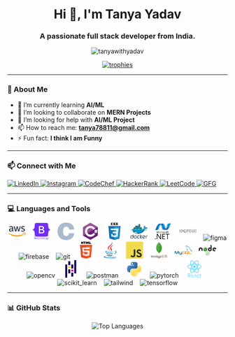 <h1 align="center">Hi 👋, I'm Tanya Yadav</h1>
<h3 align="center">A passionate full stack developer from India.</h3>

<p align="center">
  <img src="https://komarev.com/ghpvc/?username=tanyawithyadav&label=Profile%20views&color=0e75b6&style=flat" alt="tanyawithyadav" />
</p>

<p align="center">
  <a href="https://github.com/ryo-ma/github-profile-trophy">
    <img src="https://github-profile-trophy.vercel.app/?username=tanyawithyadav&theme=flat&no-bg=true&margin-w=15" alt="trophies" />
  </a>
</p>

---

### 🌱 About Me

- 🌱 I’m currently learning **AI/ML**  
- 👯 I’m looking to collaborate on **MERN Projects**  
- 🤝 I’m looking for help with **AI/ML Project**  
- 📫 How to reach me: **tanya78811@gmail.com**  
- ⚡ Fun fact: **I think I am Funny**

---

### 📫 Connect with Me

<p align="left">
  <a href="https://linkedin.com/in/tanya-yadav-5712992a7" target="_blank">
    <img src="https://raw.githubusercontent.com/rahuldkjain/github-profile-readme-generator/master/src/images/icons/Social/linked-in-alt.svg" alt="LinkedIn" height="30" width="40" />
  </a>
  <a href="https://instagram.com/lovely_journall" target="_blank">
    <img src="https://raw.githubusercontent.com/rahuldkjain/github-profile-readme-generator/master/src/images/icons/Social/instagram.svg" alt="Instagram" height="30" width="40" />
  </a>
  <a href="https://www.codechef.com/users/tanya788" target="_blank">
    <img src="https://cdn.jsdelivr.net/npm/simple-icons@3.1.0/icons/codechef.svg" alt="CodeChef" height="30" width="40" />
  </a>
  <a href="https://www.hackerrank.com/@tanya78811" target="_blank">
    <img src="https://raw.githubusercontent.com/rahuldkjain/github-profile-readme-generator/master/src/images/icons/Social/hackerrank.svg" alt="HackerRank" height="30" width="40" />
  </a>
  <a href="https://www.leetcode.com/tanya_yadav0301" target="_blank">
    <img src="https://raw.githubusercontent.com/rahuldkjain/github-profile-readme-generator/master/src/images/icons/Social/leet-code.svg" alt="LeetCode" height="30" width="40" />
  </a>
  <a href="https://auth.geeksforgeeks.org/user/tanya784e1" target="_blank">
    <img src="https://raw.githubusercontent.com/rahuldkjain/github-profile-readme-generator/master/src/images/icons/Social/geeks-for-geeks.svg" alt="GFG" height="30" width="40" />
  </a>
</p>

---

### 💻 Languages and Tools

<div align="center">
  
<img src="https://raw.githubusercontent.com/devicons/devicon/master/icons/amazonwebservices/amazonwebservices-original-wordmark.svg" alt="aws" width="40" height="40"/>
&nbsp;&nbsp;
<img src="https://raw.githubusercontent.com/devicons/devicon/master/icons/bootstrap/bootstrap-plain-wordmark.svg" alt="bootstrap" width="40" height="40"/>
&nbsp;&nbsp;
<img src="https://raw.githubusercontent.com/devicons/devicon/master/icons/c/c-original.svg" alt="c" width="40" height="40"/>
&nbsp;&nbsp;
<img src="https://raw.githubusercontent.com/devicons/devicon/master/icons/csharp/csharp-original.svg" alt="csharp" width="40" height="40"/>
&nbsp;&nbsp;
<img src="https://raw.githubusercontent.com/devicons/devicon/master/icons/css3/css3-original-wordmark.svg" alt="css3" width="40" height="40"/>
&nbsp;&nbsp;
<img src="https://raw.githubusercontent.com/devicons/devicon/master/icons/docker/docker-original-wordmark.svg" alt="docker" width="40" height="40"/>
&nbsp;&nbsp;
<img src="https://raw.githubusercontent.com/devicons/devicon/master/icons/dot-net/dot-net-original-wordmark.svg" alt="dotnet" width="40" height="40"/>
&nbsp;&nbsp;
<img src="https://raw.githubusercontent.com/devicons/devicon/master/icons/express/express-original-wordmark.svg" alt="express" width="40" height="40"/>
&nbsp;&nbsp;
<img src="https://www.vectorlogo.zone/logos/figma/figma-icon.svg" alt="figma" width="40" height="40"/>
&nbsp;&nbsp;
<img src="https://www.vectorlogo.zone/logos/firebase/firebase-icon.svg" alt="firebase" width="40" height="40"/>
&nbsp;&nbsp;
<img src="https://www.vectorlogo.zone/logos/git-scm/git-scm-icon.svg" alt="git" width="40" height="40"/>
&nbsp;&nbsp;
<img src="https://raw.githubusercontent.com/devicons/devicon/master/icons/html5/html5-original-wordmark.svg" alt="html5" width="40" height="40"/>
&nbsp;&nbsp;
<img src="https://raw.githubusercontent.com/devicons/devicon/master/icons/java/java-original.svg" alt="java" width="40" height="40"/>
&nbsp;&nbsp;
<img src="https://raw.githubusercontent.com/devicons/devicon/master/icons/javascript/javascript-original.svg" alt="javascript" width="40" height="40"/>
&nbsp;&nbsp;
<img src="https://raw.githubusercontent.com/devicons/devicon/master/icons/mongodb/mongodb-original-wordmark.svg" alt="mongodb" width="40" height="40"/>
&nbsp;&nbsp;
<img src="https://raw.githubusercontent.com/devicons/devicon/master/icons/mysql/mysql-original-wordmark.svg" alt="mysql" width="40" height="40"/>
&nbsp;&nbsp;
<img src="https://raw.githubusercontent.com/devicons/devicon/master/icons/nodejs/nodejs-original-wordmark.svg" alt="nodejs" width="40" height="40"/>
&nbsp;&nbsp;
<img src="https://www.vectorlogo.zone/logos/opencv/opencv-icon.svg" alt="opencv" width="40" height="40"/>
&nbsp;&nbsp;
<img src="https://raw.githubusercontent.com/devicons/devicon/master/icons/pandas/pandas-original.svg" alt="pandas" width="40" height="40"/>
&nbsp;&nbsp;
<img src="https://www.vectorlogo.zone/logos/getpostman/getpostman-icon.svg" alt="postman" width="40" height="40"/>
&nbsp;&nbsp;
<img src="https://raw.githubusercontent.com/devicons/devicon/master/icons/python/python-original.svg" alt="python" width="40" height="40"/>
&nbsp;&nbsp;
<img src="https://www.vectorlogo.zone/logos/pytorch/pytorch-icon.svg" alt="pytorch" width="40" height="40"/>
&nbsp;&nbsp;
<img src="https://raw.githubusercontent.com/devicons/devicon/master/icons/react/react-original-wordmark.svg" alt="react" width="40" height="40"/>
&nbsp;&nbsp;
<img src="https://upload.wikimedia.org/wikipedia/commons/0/05/Scikit_learn_logo_small.svg" alt="scikit_learn" width="40" height="40"/>
&nbsp;&nbsp;
<img src="https://www.vectorlogo.zone/logos/tailwindcss/tailwindcss-icon.svg" alt="tailwind" width="40" height="40"/>
&nbsp;&nbsp;
<img src="https://www.vectorlogo.zone/logos/tensorflow/tensorflow-icon.svg" alt="tensorflow" width="40" height="40"/>
</div>

---

### 📊 GitHub Stats

<p align="center">
  <img src="https://github-readme-stats.vercel.app/api/top-langs/?username=tanyawithyadav&layout=compact&theme=default&langs_count=10&hide_border=false&title_color=0e75b6&text_color=333333&icon_color=0e75b6" width="500" alt="Top Languages" />
</p>
